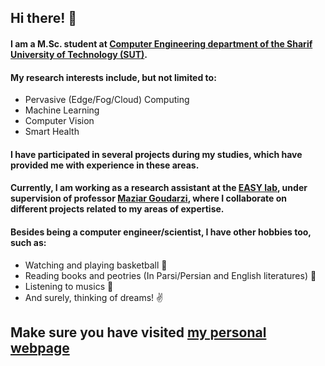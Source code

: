 <!--
**nrasadi/nrasadi** is a ✨ _special_ ✨ repository because its `README.md` (this file) appears on your GitHub profile.
-->
## Hi there! 👋

#### I am a M.Sc. student at [Computer Engineering department of the Sharif University of Technology (SUT)](http://ce.sharif.edu/).

#### My research interests include, but not limited to:

  *  Pervasive (Edge/Fog/Cloud) Computing
  *  Machine Learning
  *  Computer Vision
  *  Smart Health

#### I have participated in several projects during my studies, which have provided me with experience in these areas.
#### Currently, I am working as a research assistant at the [EASY lab](http://easy.ce.sharif.ir/), under supervision of professor [Maziar Goudarzi](http://sharif.edu/~goudarzi/), where I collaborate on different projects related to my areas of expertise.


#### Besides being a computer engineer/scientist, I have other hobbies too, such as:
  
  * Watching and playing basketball :basketball:
  * Reading books and peotries (In Parsi/Persian and English literatures) :book:
  * Listening to musics :musical_note:
  * And surely, thinking of dreams! :v:
 
 
 ## Make sure you have visited [my personal webpage](https://nrasadi.ml)
